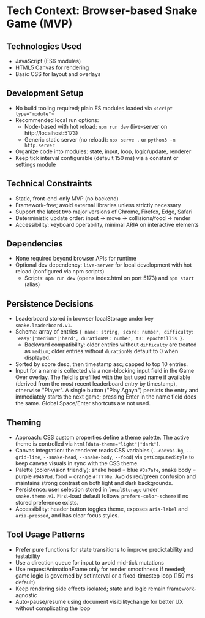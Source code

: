 # Tech Context: Browser-based Snake Game (MVP)

## Technologies Used
- JavaScript (ES6 modules)
- HTML5 Canvas for rendering
- Basic CSS for layout and overlays

## Development Setup
- No build tooling required; plain ES modules loaded via `<script type="module">`
- Recommended local run options:
  - Node-based with hot reload: `npm run dev` (live-server on http://localhost:5173)
  - Generic static server (no reload): `npx serve .` or `python3 -m http.server`
- Organize code into modules: state, input, loop, logic/update, renderer
- Keep tick interval configurable (default 150 ms) via a constant or settings module

## Technical Constraints
- Static, front-end-only MVP (no backend)
- Framework-free; avoid external libraries unless strictly necessary
- Support the latest two major versions of Chrome, Firefox, Edge, Safari
- Deterministic update order: input → move → collisions/food → render
- Accessibility: keyboard operability, minimal ARIA on interactive elements

## Dependencies
- None required beyond browser APIs for runtime
- Optional dev dependency: `live-server` for local development with hot reload (configured via npm scripts)
  - Scripts: `npm run dev` (opens index.html on port 5173) and `npm start` (alias)

## Persistence Decisions
- Leaderboard stored in browser localStorage under key `snake.leaderboard.v1`.
- Schema: array of entries `{ name: string, score: number, difficulty: 'easy'|'medium'|'hard', durationMs: number, ts: epochMillis }`.
  - Backward compatibility: older entries without `difficulty` are treated as `medium`; older entries without `durationMs` default to 0 when displayed.
- Sorted by score desc, then timestamp asc; capped to top 10 entries.
- Input for a name is collected via a non-blocking input field in the Game Over overlay. The field is prefilled with the last used name if available (derived from the most recent leaderboard entry by timestamp), otherwise "Player". A single button ("Play Agayn") persists the entry and immediately starts the next game; pressing Enter in the name field does the same. Global Space/Enter shortcuts are not used.

## Theming
- Approach: CSS custom properties define a theme palette. The active theme is controlled via `html[data-theme="light"|"dark"]`.
- Canvas integration: the renderer reads CSS variables (`--canvas-bg`, `--grid-line`, `--snake-head`, `--snake-body`, `--food`) via `getComputedStyle` to keep canvas visuals in sync with the CSS theme.
- Palette (color‑vision friendly): snake head = blue `#3a7afe`, snake body = purple `#9467bd`, food = orange `#ff7f0e`. Avoids red/green confusion and maintains strong contrast on both light and dark backgrounds.
- Persistence: user selection stored in `localStorage` under `snake.theme.v1`. First-load default follows `prefers-color-scheme` if no stored preference exists.
- Accessibility: header button toggles theme, exposes `aria-label` and `aria-pressed`, and has clear focus styles.

## Tool Usage Patterns
- Prefer pure functions for state transitions to improve predictability and testability
- Use a direction queue for input to avoid mid-tick mutations
- Use requestAnimationFrame only for render smoothness if needed; game logic is governed by setInterval or a fixed-timestep loop (150 ms default)
- Keep rendering side effects isolated; state and logic remain framework-agnostic
- Auto-pause/resume using document visibilitychange for better UX without complicating the loop
